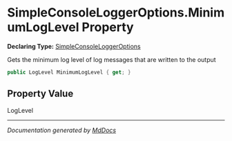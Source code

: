 ﻿# SimpleConsoleLoggerOptions.MinimumLogLevel Property

**Declaring Type:** [SimpleConsoleLoggerOptions](../index.md)

Gets the minimum log level of log messages that are written to the output

```csharp
public LogLevel MinimumLogLevel { get; }
```

## Property Value

LogLevel

___

*Documentation generated by [MdDocs](https://github.com/ap0llo/mddocs)*
